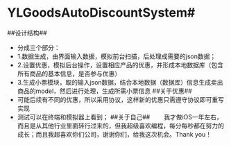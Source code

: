 # YLGoodsAutoDiscountSystem#
##设计结构##
- 分成三个部分：
- 1.数据生成，由界面输入数据，模拟前台扫描，后处理成需要的json数据；
- 2.设置优惠，模拟后台操作，设置相应产品的优惠，并形成本地数据库（包含所有商品的基本信息，是否参与优惠）
- 3.生成小票模块，取的输入json数据，结合本地数据（数据库）信息生成卖出商品的model，然后进行处理，生成所需小票信息
##关于优惠##
- 可能后续有不同的优惠，所以采用协议，这样新的优惠只需遵守协议即可重写实现
- 测试可以在终端和模拟器上看到；
##关于自己##
&emsp;&emsp;我才做iOS一年左右，而且是从其他行业里面转行过来的，但我超级喜欢编程，每分每秒都在努力的成长；而且我超喜欢你们公司，谢谢你们，给我这次机会。Thank you！
